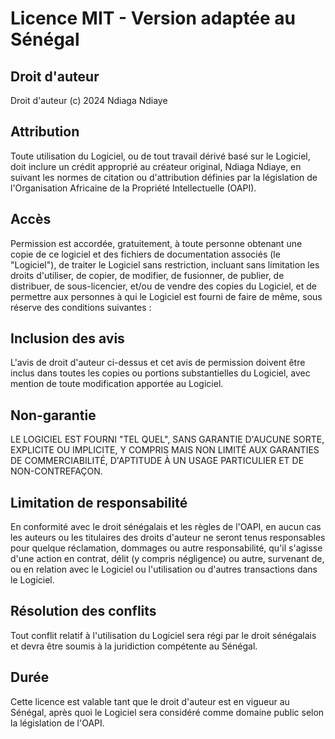 # Licence MIT - Version adaptée au Sénégal

## Droit d'auteur
Droit d'auteur (c) 2024 Ndiaga Ndiaye

## Attribution
Toute utilisation du Logiciel, ou de tout travail dérivé basé sur le Logiciel, doit inclure un crédit approprié au créateur original, Ndiaga Ndiaye, en suivant les normes de citation ou d'attribution définies par la législation de l'Organisation Africaine de la Propriété Intellectuelle (OAPI).

## Accès
Permission est accordée, gratuitement, à toute personne obtenant une copie de ce logiciel et des fichiers de documentation associés (le "Logiciel"), de traiter le Logiciel sans restriction, incluant sans limitation les droits d'utiliser, de copier, de modifier, de fusionner, de publier, de distribuer, de sous-licencier, et/ou de vendre des copies du Logiciel, et de permettre aux personnes à qui le Logiciel est fourni de faire de même, sous réserve des conditions suivantes :

## Inclusion des avis
L'avis de droit d'auteur ci-dessus et cet avis de permission doivent être inclus dans toutes les copies ou portions substantielles du Logiciel, avec mention de toute modification apportée au Logiciel.

## Non-garantie
LE LOGICIEL EST FOURNI "TEL QUEL", SANS GARANTIE D'AUCUNE SORTE, EXPLICITE OU IMPLICITE, Y COMPRIS MAIS NON LIMITÉ AUX GARANTIES DE COMMERCIABILITÉ, D'APTITUDE À UN USAGE PARTICULIER ET DE NON-CONTREFAÇON.

## Limitation de responsabilité
En conformité avec le droit sénégalais et les règles de l'OAPI, en aucun cas les auteurs ou les titulaires des droits d'auteur ne seront tenus responsables pour quelque réclamation, dommages ou autre responsabilité, qu'il s'agisse d'une action en contrat, délit (y compris négligence) ou autre, survenant de, ou en relation avec le Logiciel ou l'utilisation ou d'autres transactions dans le Logiciel.

## Résolution des conflits
Tout conflit relatif à l'utilisation du Logiciel sera régi par le droit sénégalais et devra être soumis à la juridiction compétente au Sénégal.

## Durée
Cette licence est valable tant que le droit d'auteur est en vigueur au Sénégal, après quoi le Logiciel sera considéré comme domaine public selon la législation de l'OAPI.
